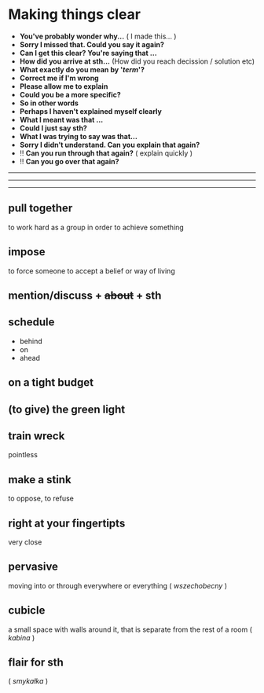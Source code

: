 # Making things clear
  * **You've probably wonder why...** ( I made this... )
  * **Sorry I missed that. Could you say it again?**
  * **Can I get this clear? You're saying that ...**
  * **How did you arrive at sth...** (How did you reach decission / solution etc)
  * **What exactly do you mean by '*term*'?**
  * **Correct me if I'm wrong**
  * **Please allow me to explain**
  * **Could you be a more specific?**
  * **So in other words**
  * **Perhaps I haven't explained myself clearly**
  * **What I meant was that ...**
  * **Could I just say sth?**
  * **What I was trying to say was that...**
  * **Sorry I didn't understand. Can you explain that again?**
  * :bangbang: **Can you run through that again?** ( explain quickly )
  * :bangbang: **Can you go over that again?**
  * ****
  * ****
  * ****

## pull together
to work hard as a group in order to achieve something

## impose
to force someone to accept a belief or way of living

## mention/discuss + ~~about~~ + sth

## schedule
  * behind
  * on
  * ahead

## on a tight budget

## (to give) the green light

## train wreck
pointless

## make a stink
to oppose, to refuse

## right at your fingertipts
very close

## pervasive
moving into or through everywhere or everything
( _wszechobecny_ )

## cubicle
a small space with walls around it, that is separate from the rest of a room
( _kabina_ )

## flair for sth
( _smykałka_ )
